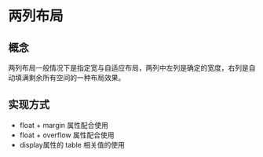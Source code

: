# 两列布局

## 概念

两列布局一般情况下是指定宽与自适应布局，两列中左列是确定的宽度，右列是自动填满剩余所有空间的一种布局效果。

## 实现方式

+ float + margin 属性配合使用
+ float + overflow 属性配合使用
+ display属性的 table 相关值的使用